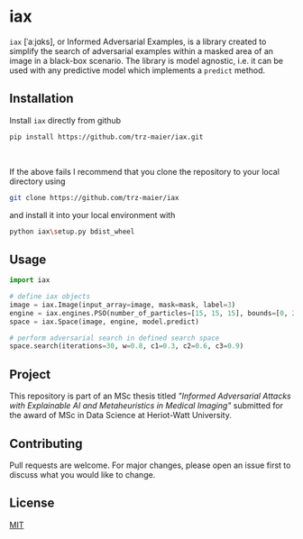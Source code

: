 # iax 
 
`iax` [ˈaːjɑks], or Informed Adversarial Examples, is a library created to simplify the search of adversarial examples within a masked area of an image in a black-box scenario. The library is model agnostic, i.e. it can be used with any predictive model which implements a `predict` method.

## Installation

Install `iax` directly from github

```bash
pip install https://github.com/trz-maier/iax.git
```

<br>

If the above fails I recommend that you clone the repository to your local directory using

```bash
git clone https://github.com/trz-maier/iax
```
and install it into your local environment with
```bash
python iax\setup.py bdist_wheel
```

## Usage

```python
import iax

# define iax objects
image = iax.Image(input_array=image, mask=mask, label=3)
engine = iax.engines.PSO(number_of_particles=[15, 15, 15], bounds=[0, 255])
space = iax.Space(image, engine, model.predict)

# perform adversarial search in defined search space
space.search(iterations=30, w=0.8, c1=0.3, c2=0.6, c3=0.9)

```

## Project
This repository is part of an MSc thesis titled *"Informed Adversarial Attacks with Explainable AI and Metaheuristics in Medical Imaging"* submitted for the award of MSc in Data Science at Heriot-Watt University.

## Contributing
Pull requests are welcome. For major changes, please open an issue first to discuss what you would like to change.


## License
[MIT](https://choosealicense.com/licenses/mit/)
